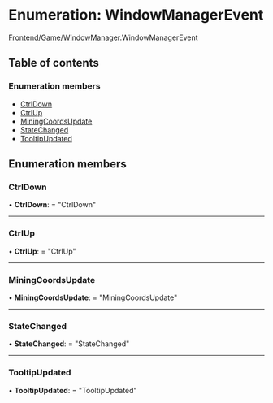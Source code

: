 # Enumeration: WindowManagerEvent

[Frontend/Game/WindowManager](../modules/frontend_game_windowmanager.md).WindowManagerEvent

## Table of contents

### Enumeration members

- [CtrlDown](frontend_game_windowmanager.windowmanagerevent.md#ctrldown)
- [CtrlUp](frontend_game_windowmanager.windowmanagerevent.md#ctrlup)
- [MiningCoordsUpdate](frontend_game_windowmanager.windowmanagerevent.md#miningcoordsupdate)
- [StateChanged](frontend_game_windowmanager.windowmanagerevent.md#statechanged)
- [TooltipUpdated](frontend_game_windowmanager.windowmanagerevent.md#tooltipupdated)

## Enumeration members

### CtrlDown

• **CtrlDown**: = "CtrlDown"

---

### CtrlUp

• **CtrlUp**: = "CtrlUp"

---

### MiningCoordsUpdate

• **MiningCoordsUpdate**: = "MiningCoordsUpdate"

---

### StateChanged

• **StateChanged**: = "StateChanged"

---

### TooltipUpdated

• **TooltipUpdated**: = "TooltipUpdated"
